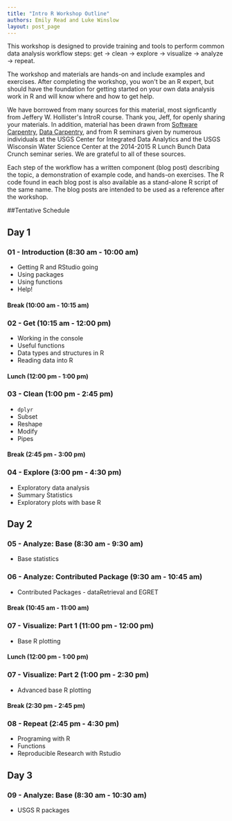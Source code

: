 ```yaml
---
title: "Intro R Workshop Outline"
authors: Emily Read and Luke Winslow
layout: post_page
---
```

This workshop is designed to provide training and tools to perform common data analysis workflow steps: get -> clean -> explore -> visualize -> analyze -> repeat.   

The workshop and materials are hands-on and include examples and exercises. After completing the workshop, you won't be an R expert, but should have the foundation for getting started on your own data analysis work in R and will know where and how to get help. 

We have borrowed from many sources for this material, most signficantly from Jeffery W. Hollister's IntroR course. Thank you, Jeff, for openly sharing your materials. In addition, material has been drawn from [Software Carpentry](http://software-carpentry.org), [Data Carpentry](http://datacarpentry.org/), and from R seminars given by numerous individuals at the USGS Center for Integrated Data Analytics and the USGS Wisconsin Water Science Center at the 2014-2015 R Lunch Bunch Data Crunch seminar series. We are grateful to all of these sources.

Each step of the workflow has a written component (blog post) describing the topic, a demonstration of example code, and hands-on exercises. The R code found in each blog post is also available as a stand-alone R script of the same name. The blog posts are intended to be used as a reference after the workshop. 

##Tentative Schedule

## Day 1

### 01 - Introduction (8:30 am - 10:00 am)
- Getting R and RStudio going
- Using packages
- Using functions
- Help!

#### Break (10:00 am - 10:15 am)

### 02 - Get (10:15 am - 12:00 pm)
- Working in the console
- Useful functions
- Data types and structures in R
- Reading data into R

#### Lunch (12:00 pm - 1:00 pm)

### 03 - Clean (1:00 pm - 2:45 pm)
- `dplyr` 
- Subset
- Reshape
- Modify
- Pipes

#### Break (2:45 pm - 3:00 pm)

### 04 - Explore (3:00 pm - 4:30 pm)
- Exploratory data analysis
- Summary Statistics
- Exploratory plots with base R

## Day 2

### 05 - Analyze: Base (8:30 am - 9:30 am)
- Base statistics

### 06 - Analyze: Contributed Package (9:30 am - 10:45 am)
- Contributed Packages - dataRetrieval and EGRET

#### Break (10:45 am - 11:00 am)

### 07 - Visualize: Part 1 (11:00 pm - 12:00 pm)
- Base R plotting

#### Lunch (12:00 pm - 1:00 pm)

### 07 - Visualize: Part 2 (1:00 pm - 2:30 pm)
- Advanced base R plotting

#### Break (2:30 pm - 2:45 pm)

### 08 - Repeat (2:45 pm - 4:30 pm)
- Programing with R
- Functions
- Reproducible Research with Rstudio 

## Day 3

### 09 - Analyze: Base (8:30 am - 10:30 am)
- USGS R packages
